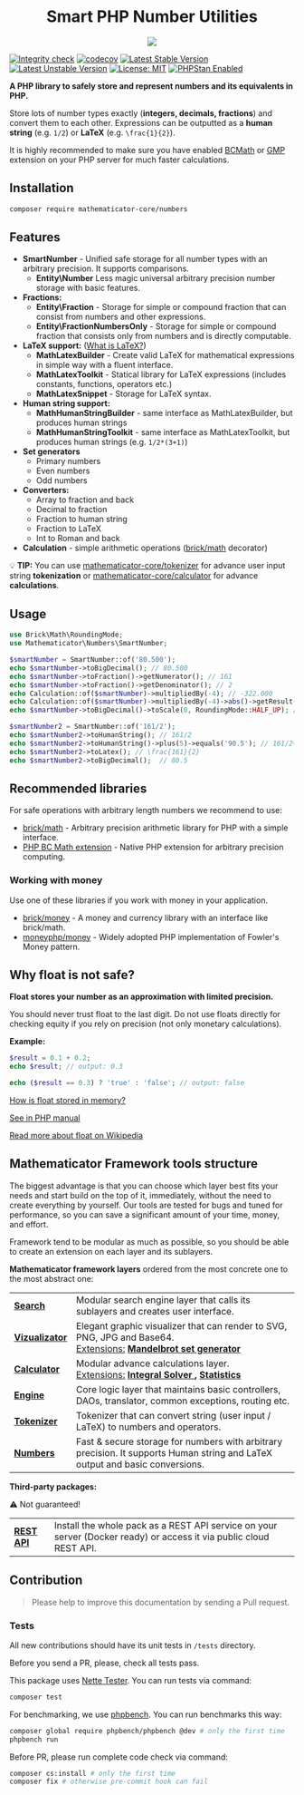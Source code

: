 <h1 align="center">
    Smart PHP Number Utilities
</h1>

<p align="center">
    <a href="https://mathematicator.com" target="_blank">
        <img src="https://avatars3.githubusercontent.com/u/44620375?s=100&v=4">
    </a>
</p>

[![Integrity check](https://github.com/mathematicator-core/numbers/workflows/Integrity%20check/badge.svg)](https://github.com/mathematicator-core/numbers/actions?query=workflow%3A%22Integrity+check%22)
[![codecov](https://codecov.io/gh/mathematicator-core/numbers/branch/master/graph/badge.svg)](https://codecov.io/gh/mathematicator-core/numbers)
[![Latest Stable Version](https://poser.pugx.org/mathematicator-core/numbers/v/stable)](https://packagist.org/packages/mathematicator-core/numbers)
[![Latest Unstable Version](https://poser.pugx.org/mathematicator-core/numbers/v/unstable)](https://packagist.org/packages/mathematicator-core/numbers)
[![License: MIT](https://img.shields.io/badge/License-MIT-brightgreen.svg)](./LICENSE)
[![PHPStan Enabled](https://img.shields.io/badge/PHPStan-enabled%20L8-brightgreen.svg?style=flat)](https://phpstan.org/)

**A PHP library to safely store and represent numbers and its equivalents in PHP.**

Store lots of number types exactly (**integers, decimals, fractions**) and convert
them to each other. Expressions can be outputted as a **human string** (e.g. `1/2`)
or **LaTeX** (e.g. `\frac{1}{2}`).

It is highly recommended to make sure you have enabled [BCMath](https://www.php.net/manual/en/book.bc.php)
or [GMP](https://www.php.net/manual/en/book.gmp.php) extension on your PHP server for much
faster calculations.

## Installation

```bash
composer require mathematicator-core/numbers
```

## Features

- **SmartNumber** - Unified safe storage for all number types with
    an arbitrary precision. It supports comparisons.
    - **Entity\Number** Less magic universal arbitrary precision
    number storage with basic features.
- **Fractions:**
    - **Entity\Fraction** - Storage for simple or compound fraction that
    can consist from numbers and other expressions.
    - **Entity\FractionNumbersOnly** - Storage for simple or compound fraction
    that consists only from numbers and is directly computable.
- **LaTeX support:** ([What is LaTeX?](https://en.wikipedia.org/wiki/LaTeX))
    - **MathLatexBuilder** - Create valid LaTeX for mathematical expressions
    in simple way with a fluent interface.
    - **MathLatexToolkit** - Statical library for LaTeX expressions
    (includes constants, functions, operators etc.)
    - **MathLatexSnippet** - Storage for LaTeX syntax.
- **Human string support:**
    - **MathHumanStringBuilder** - same interface as MathLatexBuilder,
    but produces human strings
    - **MathHumanStringToolkit** - same interface as MathLatexToolkit,
    but produces human strings (e.g. `1/2*(3+1)`)
- **Set generators**
    - Primary numbers
    - Even numbers
    - Odd numbers
- **Converters:**
    - Array to fraction and back
    - Decimal to fraction
    - Fraction to human string
    - Fraction to LaTeX
    - Int to Roman and back
- **Calculation** - simple arithmetic operations ([brick/math](https://github.com/brick/math) decorator)

💡 **TIP:** You can use [mathematicator-core/tokenizer](https://github.com/mathematicator-core/tokenizer)
for advance user input string **tokenization** or [mathematicator-core/calculator](https://github.com/mathematicator-core/calculator)
for advance **calculations**.

## Usage

```php
use Brick\Math\RoundingMode;
use Mathematicator\Numbers\SmartNumber;

$smartNumber = SmartNumber::of('80.500');
echo $smartNumber->toBigDecimal(); // 80.500
echo $smartNumber->toFraction()->getNumerator(); // 161
echo $smartNumber->toFraction()->getDenominator(); // 2
echo Calculation::of($smartNumber)->multipliedBy(-4); // -322.000
echo Calculation::of($smartNumber)->multipliedBy(-4)->abs()->getResult()->toInt(); // 322
echo $smartNumber->toBigDecimal()->toScale(0, RoundingMode::HALF_UP); // 81

$smartNumber2 = SmartNumber::of('161/2');
echo $smartNumber2->toHumanString(); // 161/2
echo $smartNumber2->toHumanString()->plus(5)->equals('90.5'); // 161/2+10=90.5
echo $smartNumber2->toLatex(); // \frac{161}{2}
echo $smartNumber2->toBigDecimal();  // 80.5
```

## Recommended libraries

For safe operations with arbitrary length numbers we recommend to use:

- [brick/math](https://github.com/brick/math) - Arbitrary precision
arithmetic library for PHP with a simple interface.
- [PHP BC Math extension](https://www.php.net/manual/en/ref.bc.php) - Native PHP extension for
arbitrary precision computing.

### Working with money

Use one of these libraries if you work with money in your application.

- [brick/money](https://github.com/brick/money) - A money and currency library
with an interface like brick/math.
- [moneyphp/money](https://github.com/moneyphp/money) - Widely adopted PHP
implementation of Fowler's Money pattern.

## Why float is not safe?

**Float stores your number as an approximation with limited precision.**

You should never trust float to the last digit. Do not use floats
directly for checking equity if you rely on precision
(not only monetary calculations).

**Example:**
```php
$result = 0.1 + 0.2;
echo $result; // output: 0.3

echo ($result == 0.3) ? 'true' : 'false'; // output: false
```

[How is float stored in memory?](https://softwareengineering.stackexchange.com/a/215126/354697)

[See in PHP manual](https://www.php.net/manual/en/language.types.float.php)

[Read more about float on Wikipedia](https://en.wikipedia.org/wiki/Floating-point_arithmetic)

## Mathematicator Framework tools structure

The biggest advantage is that you can choose which layer best fits
your needs and start build on the top of it, immediately, without the need
to create everything by yourself. Our tools are tested for bugs
and tuned for performance, so you can save a significant amount
of your time, money, and effort.

Framework tend to be modular as much as possible, so you should be able
to create an extension on each layer and its sublayers.

**Mathematicator framework layers** ordered from the most concrete
one to the most abstract one:

<table>
    <tr>
        <td>
            <b>
            <a href="https://github.com/mathematicator-core/search">
                Search
            </a>
            </b>
        </td>
        <td>
            Modular search engine layer that calls its sublayers
            and creates user interface.
        </td>
    </tr>
    <tr>
        <td>
            <b>
            <a href="https://github.com/mathematicator-core/vizualizator">
                Vizualizator
            </a>
            </b>
        </td>
        <td>
            Elegant graphic visualizer that can render to
            SVG, PNG, JPG and Base64.<br />
            <u>Extensions:</u>
            <b>
            <a href="https://github.com/mathematicator-core/mandelbrot-set">
                Mandelbrot set generator
            </a>
            </b>
        </td>
    </tr>
    <tr>
        <td>
            <b>
            <a href="https://github.com/mathematicator-core/calculator">
                Calculator
            </a>
            </b>
        </td>
        <td>
            Modular advance calculations layer.
            <br />
            <u>Extensions:</u>
            <b>
            <a href="https://github.com/mathematicator-core/integral-solver">
                Integral Solver
            </a>,
            <a href="https://github.com/mathematicator-core/statistic">
                Statistics
            </a>
            </b>
        </td>
    </tr>
    <tr>
        <td>
            <b>
            <a href="https://github.com/mathematicator-core/engine">
                Engine
            </a>
            </b>
        </td>
        <td>
            Core logic layer that maintains basic controllers,
            DAOs, translator, common exceptions, routing etc.
        </td>
    </tr>
    <tr>
        <td>
            <b>
            <a href="https://github.com/mathematicator-core/tokenizer">
                Tokenizer
            </a>
            </b>
        </td>
        <td>
            Tokenizer that can convert string (user input / LaTeX) to numbers
            and operators.
        </td>
    </tr>
    <tr>
        <td>
            <b>
            <a href="https://github.com/mathematicator-core/numbers">
                Numbers
            </a>
            </b>
        </td>
        <td>
            Fast & secure storage for numbers with arbitrary precision.
            It supports Human string and LaTeX output and basic conversions.
        </td>
    </tr>
</table>

**Third-party packages:**

⚠️ Not guaranteed!

<table>
    <tr>
        <td>
            <b>
            <a href="https://github.com/cothema/math-php-api">
                REST API
            </a>
            </b>
        </td>
        <td>
            Install the whole pack as a REST API service
            on your server (Docker ready) or
            access it via public cloud REST API.
        </td>
    </tr>
</table>


## Contribution

> Please help to improve this documentation by sending a Pull request.

### Tests

All new contributions should have its unit tests in `/tests` directory.

Before you send a PR, please, check all tests pass.

This package uses [Nette Tester](https://tester.nette.org/).
You can run tests via command:
```bash
composer test
````

For benchmarking, we use [phpbench](https://github.com/phpbench/phpbench).
You can run benchmarks this way:
```bash
composer global require phpbench/phpbench @dev # only the first time
phpbench run
````

Before PR, please run complete code check via command:
```bash
composer cs:install # only the first time
composer fix # otherwise pre-commit hook can fail
````
